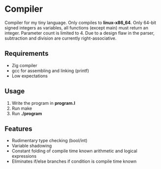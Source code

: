 
# Compiler
Compiler for my tiny language. Only compiles to **linux-x86_64**.  Only 64-bit
signed integers as variables, all functions (except main) must return an
integer.  Parameter count is limited to 4. Due to a design flaw in the parser,
subtraction and division are currently right-associative.

## Requirements
* Zig compiler
* gcc for assembling and linking (printf)
* Low expectations

## Usage
1. Write the program in **program.l**
2. Run make
3. Run **./program**

## Features
* Rudimentary type checking (bool/int)
* Variable shadowing
* Constant folding of compile time known arithmetic and logical expressions
* Eliminates if/else branches if condition is compile time known
